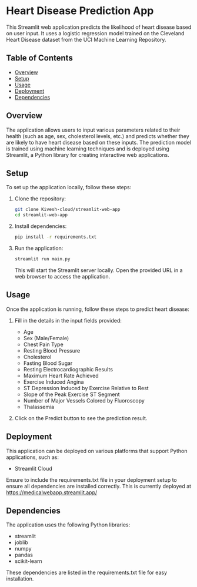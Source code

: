 # Heart Disease Prediction App

This Streamlit web application predicts the likelihood of heart disease based on user input. It uses a logistic regression model trained on the Cleveland Heart Disease dataset from the UCI Machine Learning Repository.

## Table of Contents
- [Overview](#overview)
- [Setup](#setup)
- [Usage](#usage)
- [Deployment](#deployment)
- [Dependencies](#dependencies)

## Overview

The application allows users to input various parameters related to their health (such as age, sex, cholesterol levels, etc.) and predicts whether they are likely to have heart disease based on these inputs. The prediction model is trained using machine learning techniques and is deployed using Streamlit, a Python library for creating interactive web applications.

## Setup

To set up the application locally, follow these steps:

1. Clone the repository:

   ```bash
   git clone Kivesh-cloud/streamlit-web-app
   cd streamlit-web-app
   ```

2. Install dependencies:

   ```bash
   pip install -r requirements.txt
   ```

3. Run the application:

   ```bash
   streamlit run main.py
   ```

   This will start the Streamlit server locally. Open the provided URL in a web browser to access the application.

## Usage

Once the application is running, follow these steps to predict heart disease:

1. Fill in the details in the input fields provided:
   - Age
   - Sex (Male/Female)
   - Chest Pain Type
   - Resting Blood Pressure
   - Cholesterol
   - Fasting Blood Sugar
   - Resting Electrocardiographic Results
   - Maximum Heart Rate Achieved
   - Exercise Induced Angina
   - ST Depression Induced by Exercise Relative to Rest
   - Slope of the Peak Exercise ST Segment
   - Number of Major Vessels Colored by Fluoroscopy
   - Thalassemia

2. Click on the Predict button to see the prediction result.

## Deployment

This application can be deployed on various platforms that support Python applications, such as:

- Streamlit Cloud

Ensure to include the requirements.txt file in your deployment setup to ensure all dependencies are installed correctly. This is currently deployed at https://medicalwebapp.streamlit.app/

## Dependencies

The application uses the following Python libraries:

- streamlit
- joblib
- numpy
- pandas
- scikit-learn

These dependencies are listed in the requirements.txt file for easy installation.